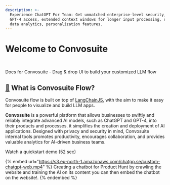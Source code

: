 ```yaml
---
description: >-
  Experience ChatGPT For Team: Get unmatched enterprise-level security, faster
  GPT-4 access, extended context windows for longer input processing, superior
  data analytics, personalization features.
---
```


# Welcome to Convosuite

<figure><img src=".gitbook/assets/dashboard.gif" alt=""><figcaption></figcaption></figure>

<figure><img src=".gitbook/assets/flowise.gif" alt=""><figcaption></figcaption></figure>



Docs for Convosuite - Drag & drop UI to build your customized LLM flow

## [🤔](https://emojipedia.org/thinking-face/) What is Convosuite Flow?

Convosuite flow is built on top of  [LangChainJS](https://github.com/hwchase17/langchainjs), with the aim to make it easy for people to visualize and build LLM apps.&#x20;

**Convosuite** is a powerful platform that allows businesses to swiftly and reliably integrate advanced AI models, such as ChatGPT and GPT-4, into their products and processes. it simplifies the creation and deployment of AI applications. Designed with privacy and security in mind, Convosuite internal tools promotes productivity, encourages collaboration, and provides valuable analytics for AI-driven business teams.

Watch a quickstart demo (52 sec)

{% embed url="https://s3.eu-north-1.amazonaws.com/chatgp.se/custom-chatgpt-web.mp4" %}
Creating a chatbot for Product Hunt by crawling the website and training the AI on its content you can then embed the chatbot on the website!.
{% endembed %}
